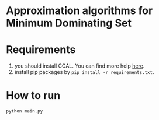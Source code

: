 # Approximation algorithms for Minimum Dominating Set

# Requirements

1. you should install CGAL.
You can find more help [here](https://www.cgal.org/download.html).
2. install pip packages by `pip install -r requirements.txt`.

# How to run

`python main.py`
